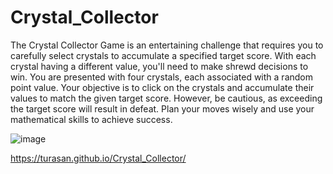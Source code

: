 # Crystal_Collector
The Crystal Collector Game is an entertaining challenge that requires you to carefully select crystals to accumulate a specified target score. With each crystal having a different value, you'll need to make shrewd decisions to win.
You are presented with four crystals, each associated with a random point value. Your objective is to click on the crystals and accumulate their values to match the given target score. However, be cautious, as exceeding the target score will result in defeat. Plan your moves wisely and use your mathematical skills to achieve success.

![image](https://github.com/Turasan/Crystal_Collector/assets/93330785/c315f4a9-0aa3-409f-b62f-eab14188aa53)

https://turasan.github.io/Crystal_Collector/
